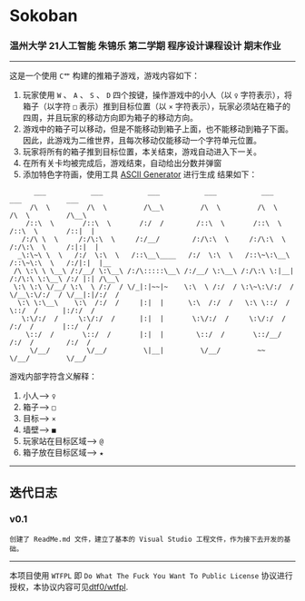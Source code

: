 # Sokoban
### 温州大学 21人工智能 朱锦乐 第二学期 程序设计课程设计 期末作业
---
这是一个使用 `C艹` 构建的推箱子游戏，游戏内容如下：
1. 玩家使用 `W` 、 `A` 、 `S` 、 `D` 四个按键，操作游戏中的小人（以 `♀` 字符表示），将箱子（以字符 `□` 表示）推到目标位置（以 `×` 字符表示），玩家必须站在箱子的四周，并且玩家的移动方向即为箱子的移动方向。
2. 游戏中的箱子可以移动，但是不能移动到箱子上面，也不能移动到箱子下面。因此，此游戏为二维世界，且每次移动仅能移动一个字符单元位置。
3. 玩家将所有的箱子推到目标位置，本关结束，游戏自动进入下一关。
4. 在所有关卡均被完成后，游戏结束，自动给出分数并弹窗
5. 添加特色字符画，使用工具 [ASCII Generator](http://www.network-science.de/ascii/) 进行生成
结果如下：
```
      ___           ___           ___           ___           ___           ___           ___     
     /\  \         /\  \         /\__\         /\  \         /\  \         /\  \         /\__\    
    /::\  \       /::\  \       /:/  /        /::\  \       /::\  \       /::\  \       /::|  |   
   /:/\ \  \     /:/\:\  \     /:/__/        /:/\:\  \     /:/\:\  \     /:/\:\  \     /:|:|  |   
  _\:\~\ \  \   /:/  \:\  \   /::\__\____   /:/  \:\  \   /::\~\:\__\   /::\~\:\  \   /:/|:|  |__ 
 /\ \:\ \ \__\ /:/__/ \:\__\ /:/\:::::\__\ /:/__/ \:\__\ /:/\:\ \:|__| /:/\:\ \:\__\ /:/ |:| /\__\
 \:\ \:\ \/__/ \:\  \ /:/  / \/_|:|~~|~    \:\  \ /:/  / \:\~\:\/:/  / \/__\:\/:/  / \/__|:|/:/  /
  \:\ \:\__\    \:\  /:/  /     |:|  |      \:\  /:/  /   \:\ \::/  /       \::/  /      |:/:/  / 
   \:\/:/  /     \:\/:/  /      |:|  |       \:\/:/  /     \:\/:/  /        /:/  /       |::/  /  
    \::/  /       \::/  /       |:|  |        \::/  /       \::/__/        /:/  /        /:/  /   
     \/__/         \/__/         \|__|         \/__/         ~~            \/__/         \/__/    
```

游戏内部字符含义解释：
1. 小人--> `♀`
2. 箱子--> `□`
3. 目标--> `×`
4. 墙壁--> `■`
5. 玩家站在目标区域--> `@`
6. 箱子放在目标区域--> `★`

---
## 迭代日志
### v0.1

    创建了 ReadMe.md 文件，建立了基本的 Visual Studio 工程文件，作为接下去开发的基础。
---
本项目使用 `WTFPL` 即 `Do What The Fuck You Want To Public License` 协议进行授权，本协议内容可见[dtf0/wtfpl](https://github.com/dtf0/wtfpl).